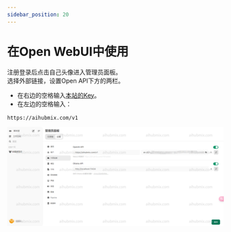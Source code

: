 ```yaml
---
sidebar_position: 20
---
```


# 在Open WebUI中使用
注册登录后点击自己头像进入管理员面板。  
选择外部链接，设置Open API下方的两栏。  
- 在右边的空格输入[本站的Key](https://aihubmix.com/token)。  
- 在左边的空格输入：
```
https://aihubmix.com/v1
```  
![图片](../media/webui.png) 